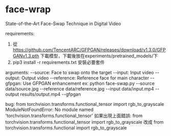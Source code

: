 # face-wrap
State-of-the-Art Face-Swap Technique in Digital Video

requirements:
1. 從 https://github.com/TencentARC/GFPGAN/releases/download/v1.3.0/GFPGANv1.3.pth 下載模型，下載後放在experiments/pretrained_models/下
2. pip3 install -r requirements.txt 安裝必要套件

arguments:
--source: Face to swap onto the target
--input: Input video
--output: Output video
--reference: Reference face for main character
--gfpgan: Use GFPGAN enhancement
ex: python face-swap.py --source data/source.jpg --reference data/reference.jpg --input data/input.mp4 --output results/output.mp4 --gfpgan

bug:
from torchvision.transforms.functional_tensor import rgb_to_grayscale
ModuleNotFoundError: No module named 'torchvision.transforms.functional_tensor'
如果出現上面錯誤:
from torchvision.transforms.functional_tensor import rgb_to_grayscale
改成
from torchvision.transforms.functional import rgb_to_grayscale